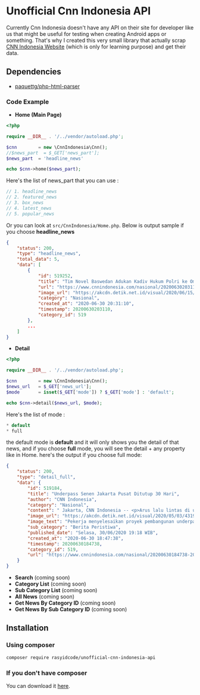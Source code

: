 # Unofficial Cnn Indonesia API
Currently Cnn Indonesia doesn't have any API on their site for developer like us that might be useful for testing when creating Android apps or something. That's why I created this very small library that actually scrap [CNN Indonesia Website](https://www.cnnindonesia.com) (which is only for learning purpose) and get their data.

## Dependencies
- [paquettg/php-html-parser](https://github.com/paquettg/php-html-parser)

### Code Example
- **Home (Main Page)**
```php
<?php

require __DIR__ . '/../vendor/autoload.php';

$cnn        = new \CnnIndonesia\Cnn();
//$news_part  = $_GET['news_part'];
$news_part  = 'headline_news'

echo $cnn->home($news_part);
```
Here's the list of news_part that you can use : 
```php
// 1. headline_news
// 2. featured_news
// 3. box_news
// 4. latest_news
// 5. popular_news
```

Or you can look at ``src/CnnIndonesia/Home.php``. Below is output sample if you choose **headline_news**
```json
{
    "status": 200,
    "type": "headline_news",
    "total_data": 5,
    "data": [
        {
            "id": 519252,
            "title": "Tim Novel Baswedan Adukan Kadiv Hukum Polri ke Ombudsman",
            "url": "https://www.cnnindonesia.com/nasional/20200630203110-12-519252/tim-novel-baswedan-adukan-kadiv-hukum-polri-ke-ombudsman",
            "image_url": "https://akcdn.detik.net.id/visual/2020/06/15/penasihat-hukum-penyiram-air-keras_169.jpeg?q=100",
            "category": "Nasional",
            "created_at": "2020-06-30 20:31:10",
            "timestamp": 20200630203110,
            "category_id": 519
        },
        ...
    ]
}
```
- **Detail**
```php
<?php

require __DIR__ . '/../vendor/autoload.php';

$cnn        = new \CnnIndonesia\Cnn();
$news_url   = $_GET['news_url'];
$mode       = isset($_GET['mode']) ? $_GET['mode'] : 'default';

echo $cnn->detail($news_url, $mode);
```
Here's the list of mode :
```php
* default
* full
```
the default mode is **default** and it will only shows you the detail of that news, and if you choose **full** mode, you will see the detail + any property like in Home. here's the output if you choose full mode: 
```json
{
    "status": 200,
    "type": "detail_full",
    "data": {
        "id": 519184,
        "title": "Underpass Senen Jakarta Pusat Ditutup 30 Hari",
        "author": "CNN Indonesia",
        "category": "Nasional",
        "content": " Jakarta, CNN Indonesia -- <p>Arus lalu lintas di underpass Senen, Jakarta Pusat dari arah Cempaka Putih menuju ke arah Senen ditutup akibat proyek perpanjangan underpass mulai Selasa (30/6).</p> <p>Direktur Lalu Lintas Polda Metro Jaya Kombes Sambodo Purnomo Yogo mengatakan penutupan jalan itu akan berlangsung selama satu bulan atau 30 hari.</p> <p>\"Ditutup sementara sehubungan pekerjaan pembangunan underpass Senen extension di Simpang Senen, Jakarta Pusat,\" kata Sambodo saat dihubungi, Selasa (30/6).</p>                Lihat juga: 150 Petugas Satpol PP Akan Awasi 8 Titik CFD Jakpus Besok     <p>Selama penutupan underpass, kendaraan dialihkan untuk melintas lewat atas atau melalui rel kereta api.</p> <p>Kendati demikian, kata Sambodo, pihaknya telah menyiapkan rute alternatif lain bagi pengendara. Rute itu disiapkan agar para pengendara terhindar dari kepadatan lalu lintas di seputar Simpang Senen.</p> <p>\"Untuk mengurangi kepadatan lalu Iintas di Simpang Senen. kendaraan dari arah Timur atau Pulogadung dapat melalui jalan alternatif,\" ucap Sambodo.</p> <p>Lebih lanjut, Sambodo mengimbau kepada para pengendara untuk tetap mengikuti rambu-rambu lalu lintas dan petunjuk petugas di lapangan.</p>      Lihat juga: Pedagang Positif Corona, Pasar Minggu Tutup Sementara 3 Hari     <p>Berikut ini alternatif jalan yang disiapkan selama penutupan Underpass Senen:</p> <p>1. Arah Ancol:-Jalan Letjend Suprapto-Jalan Tanah TInggi Barat-Jalan Benyamin Sueb</p> <p>2. Arah Tugu Tani:-Jalan Kemayoran Gempol-JalanGaruda-Jalan Bungur Raya-Jalan Gunung Sahari 3-Jalan Gunung Sahari-Jalan Budi Utomo</p> <p>3. Arah Matraman:-Jalan Salemba Raya</p> (dis/ugo)  [Gambas:Video CNN]  ",
        "image_url": "https://akcdn.detik.net.id/visual/2020/05/03/43192e11-3bfc-4d17-9f32-7338e8296251_169.jpeg?q=100",
        "image_text": "Pekerja menyelesaikan proyek pembangunan underpass Senen Extension di kawasan Senen, Jakarta. (ANTARA FOTO/M Risyal Hidayat)",
        "sub_category": "Berita Peristiwa",
        "published_date": "Selasa, 30/06/2020 19:18 WIB",
        "created_at": "2020-06-30 18:47:38",
        "timestamp": 20200630184738,
        "category_id": 519,
        "url": "https://www.cnnindonesia.com/nasional/20200630184738-20-519184/underpass-senen-jakarta-pusat-ditutup-30-hari"
    }
}
```
- **Search**
(coming soon)
- **Category List**
(coming soon)
- **Sub Category List**
(coming soon)
- **All News**
(coming soon)
- **Get News By Category ID**
(coming soon)
- **Get News By Sub Category ID**
(coming soon)
## Installation
### Using composer
```sh
composer require rasyidcode/unofficial-cnn-indonesia-api
```

### If you don't have composer
You can download it [here](https://getcomposer.org/download/).